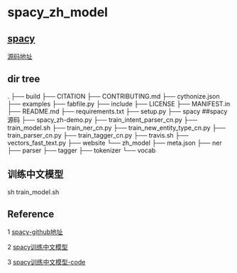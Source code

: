 # spacy_zh_model

## [spacy](https://spacy.io/)
[源码地址](https://github.com/explosion/spaCy/tree/master/spacy)

## dir tree
.
├── build
├── CITATION
├── CONTRIBUTING.md
├── cythonize.json
├── examples
├── fabfile.py
├── include
├── LICENSE
├── MANIFEST.in
├── README.md
├── requirements.txt
├── setup.py
├── spacy  ##spacy源码
├── spacy_zh-demo.py
├── train_intent_parser_cn.py
├── train_model.sh
├── train_ner_cn.py
├── train_new_entity_type_cn.py
├── train_parser_cn.py
├── train_tagger_cn.py
├── travis.sh
├── vectors_fast_text.py
├── website
└── zh_model
    ├── meta.json
    ├── ner
    ├── parser
    ├── tagger
    ├── tokenizer
    └── vocab

## 训练中文模型
sh train_model.sh

## Reference

1 [spacy-github地址](https://github.com/explosion/spaCy/tree/master/spacy)

2 [spacy训练中文模型](https://www.jianshu.com/u/3b77f85cc918)

3 [spacy训练中文模型-code](https://github.com/jeusgao/spaCy-new-language-test-Chinese)
